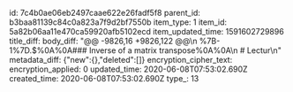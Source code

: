 id: 7c4b0ae06eb2497caae622e26fadf5f8
parent_id: b3baa81139c84c0a823a7f9d2bf7550b
item_type: 1
item_id: 5a82b06aa11e470ca59920afb5102ecd
item_updated_time: 1591602729896
title_diff: 
body_diff: "@@ -9826,16 +9826,122 @@\n %7B-1%7D$.%0A%0A\n+## Rules of inverses%0A%0A### Inverse of a matrix product%0A$$%0A(AB)%5E%7B-1%7D%0A$$%0A%0A### Inverse of a matrix transpose%0A%0A\n # Lectur\n"
metadata_diff: {"new":{},"deleted":[]}
encryption_cipher_text: 
encryption_applied: 0
updated_time: 2020-06-08T07:53:02.690Z
created_time: 2020-06-08T07:53:02.690Z
type_: 13